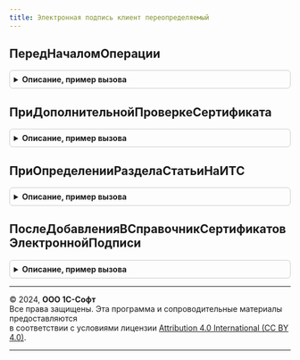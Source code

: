 ```yaml
---
title: Электронная подпись клиент переопределяемый
---
```



## ПередНачаломОперации
<details style="margin: 1em 0; padding: 0.5em; border: 1px solid #ccc; border-radius: 6px;">

<summary style="font-weight: bold; cursor: pointer;">Описание, пример вызова</summary>

```bsl

// Вызывается после создания на сервере, но до открытия форм ПодписаниеДанных, РасшифровкаДанных.
// Используется для дополнительных действий, которые требуют серверного вызова, чтобы не
// вызывать сервер лишний раз.
//
// Параметры:
//  Операция          - Строка - строка Подписание или Расшифровка.
//
//  ВходныеПараметры  - Произвольный - значение свойства ПараметрыДополнительныхДействий
//                      параметра ОписаниеДанных методов Подписать, Расшифровать общего
//                      модуля ЭлектроннаяПодписьКлиент.
//
//  ВыходныеПараметры - Произвольный - произвольные данные, которые были возвращены
//                      с сервера из одноименной процедуры общего модуля.
//                      ЭлектроннаяПодписьПереопределяемый.
//
Процедура ПередНачаломОперации(Операция, ВходныеПараметры, ВыходныеПараметры) Экспорт
```

Пример вызова
```bsl
ЭлектроннаяПодписьКлиентПереопределяемый.ПередНачаломОперации(Операция, ВходныеПараметры, ВыходныеПараметры) 
```
</details>

## ПриДополнительнойПроверкеСертификата
<details style="margin: 1em 0; padding: 0.5em; border: 1px solid #ccc; border-radius: 6px;">

<summary style="font-weight: bold; cursor: pointer;">Описание, пример вызова</summary>

```bsl

// Вызывается из формы ПроверкаСертификата, если при создании формы были добавлены дополнительные проверки.
//
// Параметры:
//  Параметры - Структура:
//   * ОжидатьПродолжения   - Булево - возвращаемое значение. Если Истина, тогда дополнительная проверка
//                            будет выполнятся асинхронно, продолжение возобновится после выполнения оповещения.
//                            Начальное значение Ложь.
//   * Оповещение           - ОписаниеОповещения - обработка, которую нужно вызывать для продолжения
//                              после асинхронного выполнения дополнительной проверки.
//   * Сертификат           - СправочникСсылка.СертификатыКлючейЭлектроннойПодписиИШифрования - проверяемый сертификат.
//   * Проверка             - Строка - имя проверки, добавленное в процедуре ПриСозданииФормыПроверкаСертификата
//                              общего модуля ЭлектроннаяПодписьПереопределяемый.
//   * МенеджерКриптографии - МенеджерКриптографии - подготовленный менеджер криптографии для
//                              выполнения проверки.
//                         - Неопределено - если стандартные проверки отключены в процедуре
//                              ПриСозданииФормыПроверкаСертификата общего модуля ЭлектроннаяПодписьПереопределяемый.
//   * ОписаниеОшибки       - Строка - возвращаемое значение. Описание ошибки, полученной при выполнении проверки.
//                              Это описание сможет увидеть пользователь при нажатии на картинку результата.
//   * ЭтоПредупреждение    - Булево - возвращаемое значение. Вид картинки Ошибка/Предупреждение,
//                            начальное значение - Ложь.
//   * Пароль   - Строка - пароль, введенный пользователем.
//                   - Неопределено - если свойство ВводитьПароль установлено в Ложь в процедуре
//                            ПриСозданииФормыПроверкаСертификата общего модуля ЭлектроннаяПодписьПереопределяемый.
//   * РезультатыПроверок   - Структура:
//      * Ключ     - Строка - имя стандартной или дополнительной проверки или имя ошибки. Ключ свойства, содержащего
//                 ошибку, содержит имя проверки с окончанием Ошибка.
//      * Значение - Неопределено - проверка не выполнялась (ОписаниеОшибки осталось Неопределено).
//                 - Булево - результат выполнения дополнительной проверки.
//                 - Строка - когда ключ свойства содержит окончание Ошибка и результат выполненной проверки Ложь,
//                 содержит описание возникшей ошибки.
//
Процедура ПриДополнительнойПроверкеСертификата(Параметры) Экспорт
```

Пример вызова
```bsl
ЭлектроннаяПодписьКлиентПереопределяемый.ПриДополнительнойПроверкеСертификата(Параметры) 
```
</details>

## ПриОпределенииРазделаСтатьиНаИТС
<details style="margin: 1em 0; padding: 0.5em; border: 1px solid #ccc; border-radius: 6px;">

<summary style="font-weight: bold; cursor: pointer;">Описание, пример вызова</summary>

```bsl

// Вызывается при открытии инструкции по работе с программами электронной подписи и шифрования.
//
// Параметры:
//  Раздел - Строка - начальное значение "БухгалтерскийИНалоговыйУчет",
//                    можно указать "УчетВГосударственныхУчреждениях".
//
Процедура ПриОпределенииРазделаСтатьиНаИТС(Раздел) Экспорт
```

Пример вызова
```bsl
ЭлектроннаяПодписьКлиентПереопределяемый.ПриОпределенииРазделаСтатьиНаИТС(Раздел) 
```
</details>

## ПослеДобавленияВСправочникСертификатовЭлектроннойПодписи
<details style="margin: 1em 0; padding: 0.5em; border: 1px solid #ccc; border-radius: 6px;">

<summary style="font-weight: bold; cursor: pointer;">Описание, пример вызова</summary>

```bsl

// Вызывается после интерактивного добавления в справочник сертификатов электронной подписи.
//
// Параметры:
//  Параметры - Структура:
//    * Сертификаты - Массив из Структура:
//     ** НовыйСертификат  - СправочникСсылка.СертификатыКлючейЭлектроннойПодписиИШифрования - добавленный сертификат.
//     ** СтарыйСертификат - СправочникСсылка.СертификатыКлючейЭлектроннойПодписиИШифрования, Неопределено - найденный сертификат
//             с аналогичными свойствами субъекта, подлежащий замене.
//
Процедура ПослеДобавленияВСправочникСертификатовЭлектроннойПодписи(Параметры) Экспорт
```

Пример вызова
```bsl
ЭлектроннаяПодписьКлиентПереопределяемый.ПослеДобавленияВСправочникСертификатовЭлектроннойПодписи(Параметры) 
```
</details>

---

© 2024, **ООО 1С-Софт**  
Все права защищены. Эта программа и сопроводительные материалы предоставляются  
в соответствии с условиями лицензии [Attribution 4.0 International (CC BY 4.0)](https://creativecommons.org/licenses/by/4.0/legalcode).

---

